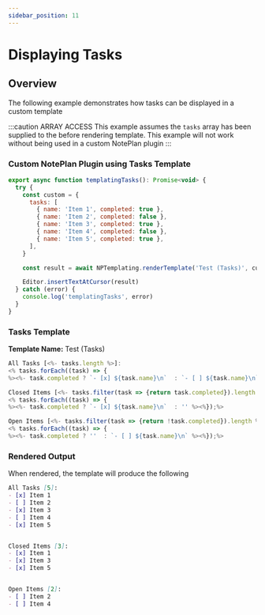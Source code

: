 ```yaml
---
sidebar_position: 11
---
```


# Displaying Tasks

## Overview
The following example demonstrates how tasks can be displayed in a custom template

:::caution ARRAY ACCESS
This example assumes the `tasks` array has been supplied to the before rendering template.  This example will not work without being used in a custom NotePlan plugin
:::

### Custom NotePlan Plugin using Tasks Template

```javascript
export async function templatingTasks(): Promise<void> {
  try {
    const custom = {
      tasks: [
        { name: 'Item 1', completed: true },
        { name: 'Item 2', completed: false },
        { name: 'Item 3', completed: true },
        { name: 'Item 4', completed: false },
        { name: 'Item 5', completed: true },
      ],
    }

    const result = await NPTemplating.renderTemplate('Test (Tasks)', custom)

    Editor.insertTextAtCursor(result)
  } catch (error) {
    console.log('templatingTasks', error)
  }
}
```

### Tasks Template
**Template Name:** Test (Tasks)

```javascript
All Tasks [<%- tasks.length %>]:
<% tasks.forEach((task) => {
%><%- task.completed ? `- [x] ${task.name}\n`  : `- [ ] ${task.name}\n` %><%});%>

Closed Items [<%- tasks.filter(task => {return task.completed}).length %>]:
<% tasks.forEach((task) => {
%><%- task.completed ? `- [x] ${task.name}\n`  : '' %><%});%>

Open Items [<%- tasks.filter(task => {return !task.completed}).length %>]:
<% tasks.forEach((task) => {
%><%- task.completed ? ''  : `- [ ] ${task.name}\n` %><%});%>
```

### Rendered Output
When rendered, the template will produce the following

```markdown
All Tasks [5]:
- [x] Item 1
- [ ] Item 2
- [x] Item 3
- [ ] Item 4
- [x] Item 5


Closed Items [3]:
- [x] Item 1
- [x] Item 3
- [x] Item 5


Open Items [2]:
- [ ] Item 2
- [ ] Item 4
```
